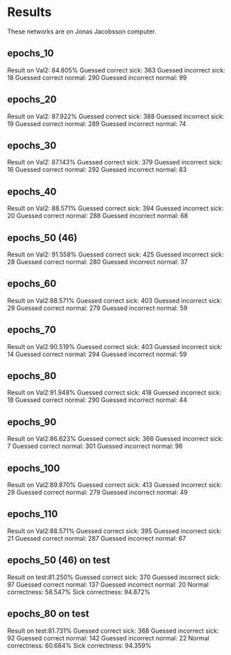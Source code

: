 # Results

These networks are on Jonas Jacobsson computer.

## epochs_10

Result on Val2: 84.805%
Guessed correct sick: 363 Guessed incorrect sick: 18
Guessed correct normal: 290 Guessed incorrect normal: 99

## epochs_20

Result on Val2: 87.922%
Guessed correct sick: 388 Guessed incorrect sick: 19
Guessed correct normal: 289 Guessed incorrect normal: 74

## epochs_30

Result on Val2: 87.143%
Guessed correct sick: 379 Guessed incorrect sick: 16
Guessed correct normal: 292 Guessed incorrect normal: 83

## epochs_40

Result on Val2: 88.571%
Guessed correct sick: 394 Guessed incorrect sick: 20
Guessed correct normal: 288 Guessed incorrect normal: 68

## epochs_50 (46)

Result on Val2: 91.558%
Guessed correct sick: 425 Guessed incorrect sick: 28
Guessed correct normal: 280 Guessed incorrect normal: 37

## epochs_60

Result on Val2:88.571%
Guessed correct sick: 403 Guessed incorrect sick: 29
Guessed correct normal: 279 Guessed incorrect normal: 59

## epochs_70

Result on Val2:90.519%
Guessed correct sick: 403 Guessed incorrect sick: 14
Guessed correct normal: 294 Guessed incorrect normal: 59

## epochs_80

Result on Val2:91.948%
Guessed correct sick: 418 Guessed incorrect sick: 18
Guessed correct normal: 290 Guessed incorrect normal: 44

## epochs_90

Result on Val2:86.623%
Guessed correct sick: 366 Guessed incorrect sick: 7
Guessed correct normal: 301 Guessed incorrect normal: 96

## epochs_100

Result on Val2:89.870%
Guessed correct sick: 413 Guessed incorrect sick: 29
Guessed correct normal: 279 Guessed incorrect normal: 49

## epochs_110

Result on Val2:88.571%
Guessed correct sick: 395 Guessed incorrect sick: 21
Guessed correct normal: 287 Guessed incorrect normal: 67

## epochs_50 (46) on test
Result on test:81.250%
Guessed correct sick: 370 Guessed incorrect sick: 97
Guessed correct normal: 137 Guessed incorrect normal: 20
Normal correctness: 58.547% Sick correctness: 94.872%

## epochs_80 on test
Result on test:81.731%
Guessed correct sick: 368 Guessed incorrect sick: 92
Guessed correct normal: 142 Guessed incorrect normal: 22
Normal correctness: 60.684% Sick correctness: 94.359%